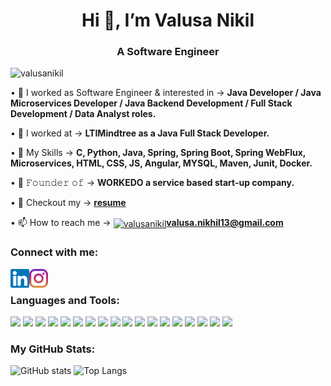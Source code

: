 <h1 align="center">Hi 👋, I’m Valusa Nikil</h1>

<!--**valusanikil/valusanikil** is a ✨ _special_ ✨ repository because its `README.md` (this file) appears on your GitHub profile.-->

<h3 align="center">A Software Engineer</h3>
<p align="left"> <img src="https://komarev.com/ghpvc/?username=valusanikil&label=Profile%20views&color=0e75b6&style=flat" alt="valusanikil" /> </p>
<p>&#x2022; 🔭 I worked as Software Engineer & interested in -> <strong>Java Developer / Java Microservices Developer / Java Backend Development / Full Stack Development / Data Analyst roles.</strong></p>
<p>&#x2022; 🤝 I worked at -> <strong>LTIMindtree as a Java Full Stack Developer.</strong></p>
<p>&#x2022; 💞️ My Skills -> <strong>C, Python, Java, Spring, Spring Boot, Spring WebFlux, Microservices, HTML, CSS, JS, Angular, MYSQL, Maven, Junit, Docker.</strong></p>
<p>&#x2022; 💼 𝙵𝚘𝚞𝚗𝚍𝚎𝚛 𝚘𝚏 -> <strong>WORKEDO a service based start-up company.</strong></p>
<p>&#x2022; 📝 Checkout my -> <a href="https://drive.google.com/file/d/1dSZYRuL6YfdfaIGKo2jfa1t0qKAXwB9C/view?usp=drivesdk"><strong>resume</strong></a></p>
<p>&#x2022; 📫 How to reach me -> <a href="mailto:valusa.nikhil13@gmail.com"><img align="center" src="https://user-images.githubusercontent.com/56149197/218254506-dd38dc25-4dc9-4f24-be93-d05a7be9c3d6.png" alt="valusanikil" height="30" width="40" /><strong>valusa.nikhil13@gmail.com</strong></a></p>

<h3 align="left">Connect with me:</h3>
<a href="https://www.linkedin.com/in/nikil-valusa/" target="_blank">
  <img align="left" alt="Arjun | LinkedIn" width="30px"  src="https://raw.githubusercontent.com/arjun-sudo/arjun-sudo/master/assets/linkedin.svg" />
</a>
<a href="https://www.instagram.com/valusanikil/" target="_blank">
  <img align="left" alt="Arjun | Medium" width="30px" src="https://github.com/arjun-sudo/arjun-sudo/blob/master/assets/instagram.svg" />
</a>

<br/>

<h3 align="left">Languages and Tools:</h3>
<div>
  <img src="https://user-images.githubusercontent.com/25181517/192106070-46255bcf-65e6-4c6b-a296-bf8d0d8fb2a7.png" height="40em"/>
  <img src="https://user-images.githubusercontent.com/25181517/117201156-9a724800-adec-11eb-9a9d-3cd0f67da4bc.png" height="40em"/>
  <img src="https://user-images.githubusercontent.com/25181517/117201470-f6d56780-adec-11eb-8f7c-e70e376cfd07.png" height="40em"/>
  <img src="https://user-images.githubusercontent.com/25181517/183891303-41f257f8-6b3d-487c-aa56-c497b880d0fb.png" height="40em"/>
  <img src="https://user-images.githubusercontent.com/25181517/192158954-f88b5814-d510-4564-b285-dff7d6400dad.png" height="40em"/>
  <img src="https://user-images.githubusercontent.com/25181517/183898674-75a4a1b1-f960-4ea9-abcb-637170a00a75.png" height="40em"/>
  <img src="https://user-images.githubusercontent.com/25181517/117447155-6a868a00-af3d-11eb-9cfe-245df15c9f3f.png" height="40em"/>
  <img src="https://user-images.githubusercontent.com/25181517/183890595-779a7e64-3f43-4634-bad2-eceef4e80268.png" height="40em"/>
  <img src="https://user-images.githubusercontent.com/25181517/183896128-ec99105a-ec1a-4d85-b08b-1aa1620b2046.png" height="40em"/>
  <img src="https://user-images.githubusercontent.com/25181517/117207242-07d5a700-adf4-11eb-975e-be04e62b984b.png" height="40em"/>
  <img src="https://user-images.githubusercontent.com/25181517/117207330-263ba280-adf4-11eb-9b97-0ac5b40bc3be.png" height="40em"/>
  <img src="https://user-images.githubusercontent.com/25181517/182534006-037f08b5-8e7b-4e5f-96b6-5d2a5558fa85.png" height="40em"/>  
  <img src="https://user-images.githubusercontent.com/25181517/117533873-484d4480-afef-11eb-9fad-67c8605e3592.png" height="40em"/>
  <img src="https://user-images.githubusercontent.com/25181517/183892181-ad32b69e-3603-418c-b8e7-99e976c2a784.png" height="40em"/>
  <img src="https://user-images.githubusercontent.com/25181517/192107858-fe19f043-c502-4009-8c47-476fc89718ad.png" height="40em"/>
  <img src="https://user-images.githubusercontent.com/25181517/192108890-200809d1-439c-4e23-90d3-b090cf9a4eea.png" height="40em"/>
  <img src="https://user-images.githubusercontent.com/25181517/192108892-6e9b5cdf-4e35-4a70-ad9a-801a93a07c1c.png" height="40em"/>
  <img src="https://user-images.githubusercontent.com/25181517/192109061-e138ca71-337c-4019-8d42-4792fdaa7128.png" height="40em"/>
</div>
<h3 align="left">My GitHub Stats:</h3>

![GitHub stats](https://github-readme-stats.vercel.app/api?username=valusanikil&show_icons=true&theme=tokyonight)
![Top Langs](https://github-readme-stats.vercel.app/api/top-langs/?username=valusanikil&theme=tokyonight)


